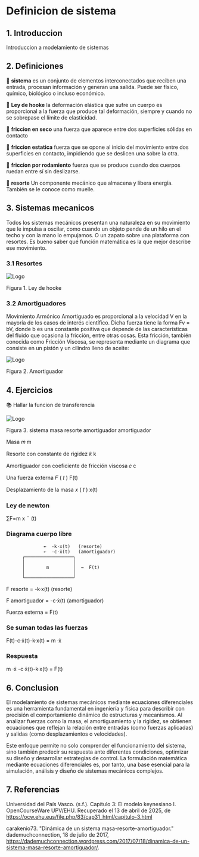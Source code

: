 
# Definicion de sistema

## 1. Introduccion

Introduccion a modelamiento de sistemas


## 2. Definiciones

🔑 **sistema** es un conjunto de elementos interconectados que reciben una entrada, procesan información y generan una salida. Puede ser físico, químico, biológico o incluso económico.

🔑 **Ley de hooke** la deformación elástica que sufre un cuerpo es proporcional a la fuerza que produce tal deformación, siempre y cuando no se sobrepase el límite de elasticidad.

🔑 **friccion en seco** una fuerza que aparece entre dos superficies sólidas en contacto

🔑 **friccion estatica** fuerza que se opone al inicio del movimiento entre dos superficies en contacto, impidiendo que se deslicen una sobre la otra. 

🔑 **friccion por rodamiento** fuerza que se produce cuando dos cuerpos ruedan entre sí sin deslizarse.

🔑 **resorte** Un componente mecánico que almacena y libera energía. También se le conoce como muelle.


## 3. Sistemas mecanicos

 Todos los sistemas mecánicos presentan una naturaleza en su movimiento que le impulsa a oscilar, como cuando un objeto pende de un hilo en el techo y con la mano lo empujamos. O un zapato sobre una plataforma con resortes. Es bueno saber qué función matemática es la que mejor describe ese movimiento.

### 3.1 Resortes

![Logo](https://lh5.googleusercontent.com/proxy/impYKDTqatvEToDIQx9os0glPam37GF50lYM1l1fOykqj15JV2KjBg8tqq3Z4A4UJv1Exfw1R0az)

Figura 1. Ley de hooke

### 3.2 Amortiguadores

Movimiento Armónico Amortiguado es proporcional a la velocidad V en la mayoría de los casos de interés científico. Dicha fuerza tiene la forma      Fv = bV, donde b es una constante positiva que depende de las características del fluido que ocasiona la fricción, entre otras cosas. Esta fricción, también conocida como Fricción Viscosa, se representa mediante un diagrama que consiste en un pistón y un cilindro lleno de aceite:

![Logo](https://dademuchconnection.wordpress.com/wp-content/uploads/2017/07/null80.png)


Figura 2. Amortiguador


 ## 4. Ejercicios 
 
 📚 Hallar la funcion de transferencia 

![Logo]( https://dademuchconnection.wordpress.com/wp-content/uploads/2017/07/null185.png)

Figura 3. sistema masa resorte amortiguador amortiguador

Masa 
𝑚
m

Resorte con constante de rigidez 
𝑘
k

Amortiguador con coeficiente de fricción viscosa 
𝑐
c

Una fuerza externa 
𝐹
(
𝑡
)
F(t)

Desplazamiento de la masa 
𝑥
(
𝑡
)
x(t)

### Ley de newton

∑F=m 
x
¨
 (t)

### Diagrama cuerpo libre

                  ←  -k·x(t)   (resorte)
                  ←  -c·ẋ(t)   (amortiguador)
          ┌──────────────────┐
          │                  │
          │        m         │  →  F(t)
          │                  │
          └──────────────────┘



F resorte = -k·x(t)   (resorte)

F amortiguador =  -c·ẋ(t)   (amortiguador) 

Fuerza externa = F(t)

 ### Se suman todas las fuerzas

F(t)-c·ẋ(t)-k·x(t) = m ·ẋ


 ### Respuesta

m ·ẋ -c·ẋ(t)-k·x(t) = F(t)


 ## 6. Conclusion

El modelamiento de sistemas mecánicos mediante ecuaciones diferenciales es una herramienta fundamental en ingeniería y física para describir con precisión el comportamiento dinámico de estructuras y mecanismos. Al analizar fuerzas como la masa, el amortiguamiento y la rigidez, se obtienen ecuaciones que reflejan la relación entre entradas (como fuerzas aplicadas) y salidas (como desplazamientos o velocidades).

Este enfoque permite no solo comprender el funcionamiento del sistema, sino también predecir su respuesta ante diferentes condiciones, optimizar su diseño y desarrollar estrategias de control. La formulación matemática mediante ecuaciones diferenciales es, por tanto, una base esencial para la simulación, análisis y diseño de sistemas mecánicos complejos.


 ## 7. Referencias
 
Universidad del País Vasco. (s.f.). Capítulo 3: El modelo keynesiano I. OpenCourseWare UPV/EHU. Recuperado el 13 de abril de 2025, de https://ocw.ehu.eus/file.php/83/cap31_html/capitulo-3.html

carakenio73. "Dinámica de un sistema masa-resorte-amortiguador." dademuchconnection, 18 de julio de 2017, https://dademuchconnection.wordpress.com/2017/07/18/dinamica-de-un-sistema-masa-resorte-amortiguador/.

 


 
